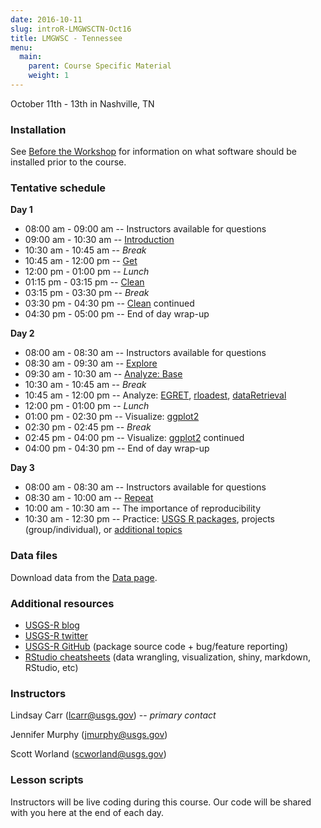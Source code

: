 ```yaml
---
date: 2016-10-11
slug: introR-LMGWSCTN-Oct16
title: LMGWSC - Tennessee
menu: 
  main:
    parent: Course Specific Material
    weight: 1
---
```

October 11th - 13th in Nashville, TN

### Installation

See [Before the Workshop](/intro-curriculum/Before) for information on what software should be installed prior to the course.

### Tentative schedule

**Day 1**

-   08:00 am - 09:00 am -- Instructors available for questions
-   09:00 am - 10:30 am -- [Introduction](/intro-curriculum/Introduction)
-   10:30 am - 10:45 am -- *Break*
-   10:45 am - 12:00 pm -- [Get](/intro-curriculum/Get)
-   12:00 pm - 01:00 pm -- *Lunch*
-   01:15 pm - 03:15 pm -- [Clean](/intro-curriculum/Clean)
-   03:15 pm - 03:30 pm -- *Break*
-   03:30 pm - 04:30 pm -- [Clean](/intro-curriculum/Clean) continued
-   04:30 pm - 05:00 pm -- End of day wrap-up

**Day 2**

-   08:00 am - 08:30 am -- Instructors available for questions
-   08:30 am - 09:30 am -- [Explore](/intro-curriculum/Explore)
-   09:30 am - 10:30 am -- [Analyze: Base](/intro-curriculum/Analyze)
-   10:30 am - 10:45 am -- *Break*
-   10:45 am - 12:00 pm -- Analyze: [EGRET](https://cran.r-project.org/web/packages/EGRET/EGRET.pdf), [rloadest](https://github.com/USGS-R/rloadest), [dataRetrieval](https://cran.r-project.org/web/packages/dataRetrieval/dataRetrieval.pdf)
-   12:00 pm - 01:00 pm -- *Lunch*
-   01:00 pm - 02:30 pm -- Visualize: [ggplot2](/intro-curriculum/ggplot2/)
-   02:30 pm - 02:45 pm -- *Break*
-   02:45 pm - 04:00 pm -- Visualize: [ggplot2](/intro-curriculum/ggplot2/) continued
-   04:00 pm - 04:30 pm -- End of day wrap-up

**Day 3**

-   08:00 am - 08:30 am -- Instructors available for questions
-   08:30 am - 10:00 am -- [Repeat](/intro-curriculum/Reproduce/)
-   10:00 am - 10:30 am -- The importance of reproducibility
-   10:30 am - 12:30 pm -- Practice: [USGS R packages](/intro-curriculum/USGS/), projects (group/individual), or [additional topics](/intro-curriculum/Additional/)

### Data files

Download data from the [Data page](/intro-curriculum/data/).

### Additional resources

-   [USGS-R blog](https://owi.usgs.gov/blog/tags/r)
-   [USGS-R twitter](https://twitter.com/USGS_R)
-   [USGS-R GitHub](https://github.com/USGS-R) (package source code + bug/feature reporting)
-   [RStudio cheatsheets](https://www.rstudio.com/resources/cheatsheets/) (data wrangling, visualization, shiny, markdown, RStudio, etc)

### Instructors

Lindsay Carr (<lcarr@usgs.gov>) -- *primary contact*

Jennifer Murphy (<jmurphy@usgs.gov>)

Scott Worland (<scworland@usgs.gov>)

### Lesson scripts

Instructors will be live coding during this course. Our code will be shared with you here at the end of each day.
